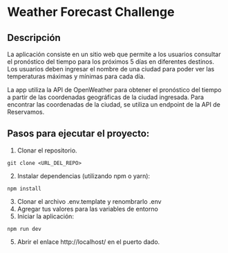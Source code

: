 # Weather Forecast Challenge

## Descripción
La aplicación consiste en un sitio web que permite a los usuarios consultar el pronóstico del tiempo para los próximos 5 días en diferentes destinos. Los usuarios deben ingresar el nombre de una ciudad para poder ver las temperaturas máximas y mínimas para cada día.

La app utiliza la API de OpenWeather para obtener el pronóstico del tiempo a partir de las coordenadas geográficas de la ciudad ingresada. Para encontrar las coordenadas de la ciudad, se utiliza un endpoint de la API de Reservamos.


## Pasos para ejecutar el proyecto:
1. Clonar el repositorio.
```
git clone <URL_DEL_REPO>
```
2. Instalar dependencias (utilizando npm o yarn):
```
npm install
```
3. Clonar el archivo .env.template y renombrarlo .env
2. Agregar tus valores para las variables de entorno
4. Iniciar la aplicación:
```
npm run dev
```
5. Abrir el enlace http://localhost/<PUERTO> en el puerto dado.